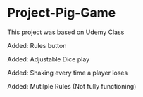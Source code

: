# Project-Pig-Game
This project was based on Udemy Class
<p>Added: Rules button</p>
<p>Added: Adjustable Dice play</p>
<p>Added: Shaking every time a player loses</p>
<p>Added: Mutilple Rules (Not fully functioning)</p>
